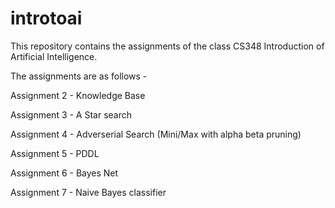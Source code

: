 # introtoai

This repository contains the assignments of the class CS348 Introduction of Artificial Intelligence. 

The assignments are as follows - 

Assignment 2 - Knowledge Base 


Assignment 3 - A Star search


Assignment 4 - Adverserial Search (Mini/Max with alpha beta pruning)


Assignment 5 - PDDL


Assignment 6 - Bayes Net


Assignment 7 - Naive Bayes classifier


